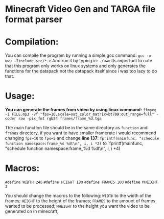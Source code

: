 # Minecraft Video Gen and TARGA file format parser

# Compilation:
You can compile the program by running a simple gcc command:
`gcc -o uwu -Iinclude src/*.c`
And run it by typing in:
`./uwu`
Its important to note that this program only works on linux systems and only generates the functions for the datapack not the datapack itself since i was too lazy to do that.

# Usage:

**You can generate the frames from video by using linux command:**
`ffmpeg -i FILE.mp3 -vf "fps=10,scale=out_color_matrix=bt709:out_range=full" -coder raw -pix_fmt rgb24 frames/frame_%d.tga`

The main function file should be in the same directory as `function`  and `frames` directory, if you want to have smaller framerate i would recommend changing `fps=10` to `fps=5` and change **line 137**:
`fprintf(mainfunc, "schedule function namespace:frame_%d %dt\n", i, i *2)`
to
`fprintf(mainfunc, "schedule function namespace:frame_%d %dt\n", i, i *4)

# Macros:

`#define WIDTH 240`
`#define HEIGHT 180`
`#define FRAMES 100`
`#define MHEIGHT 3`

You should change the macros to the following:
`WIDTH` to the width of the frames;
`HEIGHT` to the height of the frames;
`FRAMES` to the amount of frames wanted to be processed;
`MHEIGHT` to the height you want the video to be generated on in minecraft;
